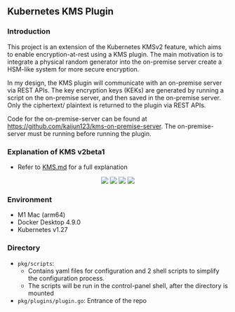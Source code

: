 ## Kubernetes KMS Plugin

### Introduction

This project is an extension of the Kubernetes KMSv2 feature, which aims to enable encryption-at-rest using a KMS plugin. The main motivation is to integrate a physical random generator into the on-premise server create a HSM-like system for more secure encryption.

In my design, the KMS plugin will communicate with an on-premise server via REST APIs. The key encryption keys (KEKs) are generated by running a script on the on-premise server, and then saved in the on-premise server. Only the ciphertext/ plaintext is returned to the plugin via REST APIs.

Code for the on-premise-server can be found at https://github.com/kaijun123/kms-on-premise-server. The on-premise-server must be running before running the plugin.

### Explanation of KMS v2beta1
- Refer to [KMS.md](pkg/scripts/KMS.md) for a full explanation
<p align="center">
    <img src="./images/Decrypt\ Request.png">
    <img src="./images/Encrypt\ Request.png">
    <img src="./images/Status\ Request.png">
    <img src="./images/Generate\ DEK.png">
</p>

### Environment
- M1 Mac (arm64)
- Docker Desktop 4.9.0 
- Kubernetes v1.27

### Directory
- ```pkg/scripts```: 
  - Contains yaml files for configuration and 2 shell scripts to simplify the configuration process. 
  - The scripts will be run in the control-panel shell, after the directory is mounted
- ```pkg/plugins/plugin.go```: Entrance of the repo
